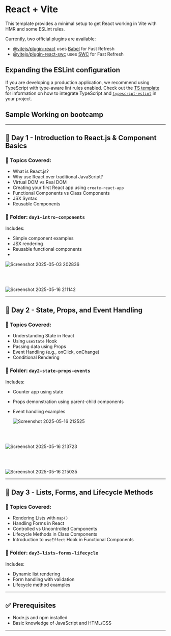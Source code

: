 # React + Vite

This template provides a minimal setup to get React working in Vite with HMR and some ESLint rules.

Currently, two official plugins are available:

- [@vitejs/plugin-react](https://github.com/vitejs/vite-plugin-react/blob/main/packages/plugin-react) uses [Babel](https://babeljs.io/) for Fast Refresh
- [@vitejs/plugin-react-swc](https://github.com/vitejs/vite-plugin-react/blob/main/packages/plugin-react-swc) uses [SWC](https://swc.rs/) for Fast Refresh

## Expanding the ESLint configuration

If you are developing a production application, we recommend using TypeScript with type-aware lint rules enabled. Check out the [TS template](https://github.com/vitejs/vite/tree/main/packages/create-vite/template-react-ts) for information on how to integrate TypeScript and [`typescript-eslint`](https://typescript-eslint.io) in your project.

## Sample Working on bootcamp

---

## 📅 Day 1 - Introduction to React.js & Component Basics

### 🔹 Topics Covered:
- What is React.js?
- Why use React over traditional JavaScript?
- Virtual DOM vs Real DOM
- Creating your first React app using `create-react-app`
- Functional Components vs Class Components
- JSX Syntax
- Reusable Components

### 📂 Folder: `day1-intro-components`
Includes:
- Simple component examples
- JSX rendering
- Reusable functional components
- 
![Screenshot 2025-05-03 202836](https://github.com/user-attachments/assets/4c632d15-b56e-4f42-90c8-14d025cac23c)

<br> <br>

![Screenshot 2025-05-16 211142](https://github.com/user-attachments/assets/92bfbcab-0ab2-477b-841e-88b535526370)

---

## 📅 Day 2 - State, Props, and Event Handling

### 🔹 Topics Covered:
- Understanding State in React
- Using `useState` Hook
- Passing data using Props
- Event Handling (e.g., onClick, onChange)
- Conditional Rendering

### 📂 Folder: `day2-state-props-events`
Includes:
- Counter app using state
- Props demonstration using parent-child components
- Event handling examples

  ![Screenshot 2025-05-16 212525](https://github.com/user-attachments/assets/ff3afd15-fcde-4217-baa9-b8bbd5032bc9)

  <br> <br>

![Screenshot 2025-05-16 213723](https://github.com/user-attachments/assets/86328f32-e726-4ec1-80fa-21ace4265491)

<br> <br>

![Screenshot 2025-05-16 215035](https://github.com/user-attachments/assets/b467bf8d-1583-4ad1-bf25-9c5b21d6243e)

---

## 📅 Day 3 - Lists, Forms, and Lifecycle Methods

### 🔹 Topics Covered:
- Rendering Lists with `map()`
- Handling Forms in React
- Controlled vs Uncontrolled Components
- Lifecycle Methods in Class Components
- Introduction to `useEffect` Hook in Functional Components

### 📂 Folder: `day3-lists-forms-lifecycle`
Includes:
- Dynamic list rendering
- Form handling with validation
- Lifecycle method examples

---

## ✅ Prerequisites
- Node.js and npm installed
- Basic knowledge of JavaScript and HTML/CSS

---

